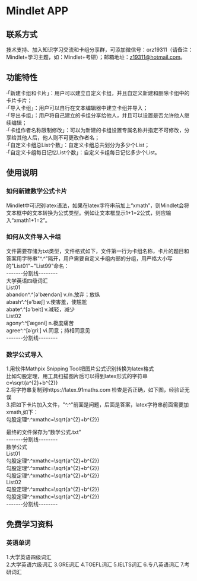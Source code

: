 # Mindlet APP

## 联系方式
技术支持、加入知识学习交流和卡组分享群，可添加微信号：orz19311（请备注：Mindlet+学习主题，如：Mindlet+考研）；邮箱地址：z19311@hotmail.com。

## 功能特性
·「新建卡组和卡片」：用户可以建立自定义卡组，并且自定义新建和删除卡组中的卡片卡片；  
·「导入卡组」：用户可以自行在文本编辑器中建立卡组并导入；  
·「导出卡组」：用户将自己建立的卡组分享给他人，并且可以设置是否允许他人继续编辑；  
·「卡组作者名称限制修改」：可以为新建的卡组设置专属名称并指定不可修改，分享给其他人后，他人则不可更改作者名；  
·「自定义卡组总List个数」：自定义卡组总共划分为多少个List；  
·「自定义卡组每日记忆List个数」：自定义卡组每日记忆多少个List。

## 使用说明
### 如何新建数学公式卡片
Mindlet中可识别latex语法，如果在latex字符串前加上“xmath”，则Mindlet会将文本框中的文本转换为公式类型。例如让文本框显示1+1=2公式，则应输入“xmath1+1=2”。

### 如何从文件导入卡组
文件需要存储为txt类型，文件格式如下，文件第一行为卡组名称，卡片的题目和答案用字符串"^.^"隔开，用户需要自定义卡组内部的分组，用严格大小写的"List01"~"List99"命名：  
-------分割线--------  
大学英语四级词汇  
List01  
abandon^.^[ə'bændən] v./n.放弃；放纵  
abash^.^[ə'bæʃ] v.使害羞，使尴尬  
abate^.^[ə'beit] v.减轻，减少  
List02  
agony^.^[ˈægəni] n.极度痛苦  
agree^.^[əˈgriː] vi.同意；持相同意见  
-------分割线--------  
  
### 数学公式导入
1.用软件Mathpix Snipping Tool把图片公式识别转换为latex格式  
比如勾股定理，用工具扫描图片后可以得到latex形式的字符串c=\sqrt{a^{2}+b^{2}}  
2.将字符串复制到https://latex.91maths.com 检查是否正确，如下图，经验证无误  
3.把如下卡片加入文件，"^.^"前面是问题，后面是答案，latex字符串前面需要加xmath,如下：  
勾股定理^.^xmathc=\sqrt{a^{2}+b^{2}}  

最终的文件保存为“数学公式.txt”  
-------分割线--------  
数学公式  
List01  
勾股定理^.^xmathc=\sqrt{a^{2}+b^{2}}  
勾股定理^.^xmathc=\sqrt{a^{2}+b^{2}}  
勾股定理^.^xmathc=\sqrt{a^{2}+b^{2}}  
List02  
勾股定理^.^xmathc=\sqrt{a^{2}+b^{2}}  
勾股定理^.^xmathc=\sqrt{a^{2}+b^{2}}  
-------分割线--------  

## 免费学习资料
### 英语单词
1.大学英语四级词汇  
2.大学英语六级词汇 
3.GRE词汇
4.TOEFL词汇
5.IELTS词汇
6.专八英语词汇
7.考研词汇
